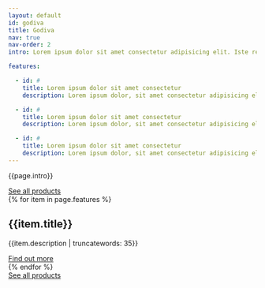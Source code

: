 ```yaml
---
layout: default
id: godiva
title: Godiva
nav: true
nav-order: 2
intro: Lorem ipsum dolor sit amet consectetur adipisicing elit. Iste repellendus molestias, nulla sint reiciendis cupiditate eius ea, ipsa magnam, nisi culpa explicabo! Eos, voluptatibus nulla! Recusandae harum tenetur laudantium nihil earum veniam quo, iusto cumque debitis quidem rem vel libero?

features:

  - id: #
    title: Lorem ipsum dolor sit amet consectetur
    description: Lorem ipsum dolor, sit amet consectetur adipisicing elit. Dolorem sequi quos, minima corporis harum eius modi reiciendis ipsam natus ex maiores explicabo voluptatibus fugit impedit itaque. Fugit, sequi vero impedit nam expedita quibusdam exercitationem esse voluptatum cumque, quam veritatis reprehenderit inventore vitae officiis laborum omnis ratione error ut, autem consectetur.

  - id: #
    title: Lorem ipsum dolor sit amet consectetur
    description: Lorem ipsum dolor, sit amet consectetur adipisicing elit. Dolorem sequi quos, minima corporis harum eius modi reiciendis ipsam natus ex maiores explicabo voluptatibus fugit impedit itaque. Fugit, sequi vero impedit nam expedita quibusdam exercitationem esse voluptatum cumque, quam veritatis reprehenderit inventore vitae officiis laborum omnis ratione error ut, autem consectetur.

  - id: #
    title: Lorem ipsum dolor sit amet consectetur
    description: Lorem ipsum dolor, sit amet consectetur adipisicing elit. Dolorem sequi quos, minima corporis harum eius modi reiciendis ipsam natus ex maiores explicabo voluptatibus fugit impedit itaque. Fugit, sequi vero impedit nam expedita quibusdam exercitationem esse voluptatum cumque, quam veritatis reprehenderit inventore vitae officiis laborum omnis ratione error ut, autem consectetur.
---
```


<div class="container vpad--xxl">
  <div class="width width--xl text--center">
    <p class="text--xxl">{{page.intro}}</p>
    <div class="space--sm"></div>
    <a href="{{site.client.link}}" class="btn btn--outline btn--outline-orange">See all products</a>
  </div>
  <div class="space--xxxl">
    {% for item in page.features %}
      <div class="bob{% cycle '', ' bob--swap' %}">
        <div class="bob__img">
          <div class="bg-img bg-img--4-3" style="background-image: url('{{site.img}}/img.jpg');">
            <a href="{{site.client.link}}" class="bg-img__link"></a>
          </div>
        </div>
        <div class="bob__text">
          <h2 class="title title--sm">{{item.title}}</h2>
          <p class="text--xl">{{item.description | truncatewords: 35}}</p>
          <div class="space--sm"></div>
          <a href="{{site.client.link}}" class="btn btn--sm btn--outline btn--outline-orange">Find out more</a>
        </div>
      </div>
    {% endfor %}
  </div>
  <div class="text--center">
    <div class="space--xxl"></div>
    <a href="{{site.client.link}}" class="btn btn--lg btn--outline btn--outline-orange">See all products</a>
  </div>
</div>